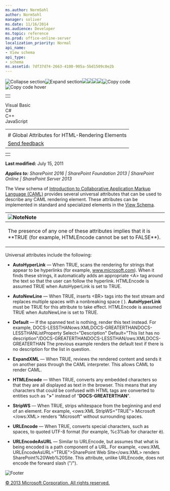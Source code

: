 ```yaml
---
ms.author: NormSohl
author: NormSohl
manager: soliver
ms.date: 11/16/2014
ms.audience: Developer
ms.topic: reference
ms.prod: office-online-server
localization_priority: Normal
api_name:
- View schema
api_type:
- schema
ms.assetid: 7df37d74-2663-4100-905a-5bd1509c0e2b
---
```


![Collapse
section](../icons/collapse_all.gif "Collapse section")![Expand
section](../icons/expand_all.gif "Expand section")![](../icons/collapse_all.gif)![](../icons/expand_all.gif)![](../icons/dropdown.gif)![](../icons/dropdownHover.gif)![Copy
code](../icons/copycode.gif "Copy code")![Copy code
hover](../icons/copycodeHighlight.gif "Copy code hover")
<table>
<tbody>
<tr class="odd">
<td align="left"></td>
</tr>
</tbody>
</table>

Visual Basic  
C\#  
C++  
JavaScript  

<table>
<tbody>
<tr class="odd">
<td align="left"><span id="runningHeaderText"></span></td>
</tr>
<tr class="even">
<td align="left"># Global Attributes for HTML-Rendering Elements</td>
</tr>
<tr class="odd">
<td align="left"><span id="headfeedbackarea" class="feedbackhead"><a href="javascript:SubmitFeedback(&#39;docthis@Microsoft.com&#39;,&#39;&#39;,&#39;&#39;,&#39;&#39;,&#39;1.0.18082.1225&#39;,&#39;%0\dThank%20you%20for%20your%20feedback.%20The%20developer%20writing%20teams%20use%20your%20feedback%20to%20improve%20documentation.%20While%20we%20are%20reviewing%20your%20feedback,%20we%20may%20send%20you%20e-mail%20to%20ask%20for%20clarification%20or%20feedback%20on%20a%20solution.%20We%20do%20not%20use%20your%20e-mail%20address%20for%20any%20other%20purpose%20and%20we%20delete%20it%20after%20we%20finish%20our%20review.%0\AFor%20further%20information%20about%20the%20privacy%20policies%20of%20Microsoft,%20please%20see%20http://privacy.microsoft.com/en-us/default.aspx.%0\A%0\d&#39;,&#39;Customer%20feedback&#39;);">Send feedback</a></span></td>
</tr>
</tbody>
</table>

<table>
<colgroup>
<col width="100%" />
</colgroup>
<tbody>
<tr class="odd">
<td align="left"></td>
</tr>
</tbody>
</table>

**Last modified:** July 15, 2011

***Applies to:** SharePoint 2016 | SharePoint Foundation 2013 |
SharePoint Online | SharePoint Server 2013*

The View schema of <span sdata="link">[Introduction to Collaborative
Application Markup Language
(CAML)](introduction-to-collaborative-application-markup-language-caml.htm)</span> provides
several universal attributes that can be used to describe any CAML
rendering element. These attributes can be implemented in standard and
specialized elements in the <span sdata="link">[View
Schema](view-schema.htm)</span>.

<table>
<colgroup>
<col width="100%" />
</colgroup>
<thead>
<tr class="header">
<th align="left"><img src="../icons/alert_note.gif" title="Note" alt="Note" /><strong>Note</strong></th>
</tr>
</thead>
<tbody>
<tr class="odd">
<td align="left"><p>The presence of any one of these attributes implies that it is **TRUE </span>(for example, <span class="keyword">HTMLEncode</span> cannot be set to <span class="keyword">FALSE**).</p></td>
</tr>
</tbody>
</table>

Universal attributes include the following:

-   **AutoHyperLink** — When <span
    class="keyword">TRUE</span>, scans the rendering for strings that
    appear to be hyperlinks (for example, www.microsoft.com). When it
    finds these strings, it automatically adds an appropriate \<A\> tag
    around the text so that the user can follow the hyperlink. <span
    class="keyword">HTMLEncode</span> is assumed <span
    class="keyword">TRUE</span> when <span
    class="keyword">AutoHyperLink</span> is set to <span
    class="keyword">TRUE</span>.

-   **AutoNewLine** — When <span
    class="keyword">TRUE</span>, inserts \<BR\> tags into the text
    stream and replaces multiple spaces with a nonbreaking space
    (&nbsp;). **AutoHyperLink** must be <span
    class="keyword">TRUE</span> for this attribute to take effect. <span
    class="keyword">HTMLEncode</span> is assumed <span
    class="keyword">TRUE</span> when <span
    class="keyword">AutoNewLine</span> is set to <span
    class="keyword">TRUE</span>.

-   **Default** — If the spanned text is
    nothing, render this text instead. For example,
    DOCS-LESSTHANows:XMLDOCS-GREATERTHANDOCS-LESSTHANListProperty
    Select="Description" Default="This list has no
    description"/DOCS-GREATERTHANDOCS-LESSTHAN/ows:XMLDOCS-GREATERTHAN
    The previous example renders the default text if there is no
    description for the list in question.

-   **ExpandXML** — When <span
    class="keyword">TRUE</span>, reviews the rendered content and sends
    it on another pass through the CAML interpreter. This allows CAML to
    render CAML.

-   **HTMLEncode** — When <span
    class="keyword">TRUE</span>, converts any embedded characters so
    that they are all displayed as text in the browser. This means that
    any characters that could be confused with HTML tags are converted
    to entities such as "**&gt;**" instead of
    "**DOCS-GREATERTHAN**".

-   **StripWS** — When <span
    class="keyword">TRUE</span>, strips whitespace from the beginning
    and end of an element. For example, \<ows:XML StripWS="TRUE"\>
    Microsoft \</ows:XML\> renders "Microsoft" without surrounding
    spaces.

-   **URLEncode** — When <span
    class="keyword">TRUE</span>, converts special characters, such as
    spaces, to quoted UTF-8 format (for example, %c3%ab for character
    ë).

-   **URLEncodeAsURL** — Similar to <span
    class="keyword">URLEncode</span>, but assumes that what is being
    encoded is a path component of a URL. For example, \<ows:XML
    URLEncodeAsURL="TRUE"\>SharePoint Web Site\</ows:XML\> renders
    SharePoint%20Web%20Site. This attribute, unlike <span
    class="keyword">URLEncode</span>, does not encode the forward slash
    ("/").

![Footer](../icons/footer.gif "Footer")

[© 2013 Microsoft Corporation. All rights
reserved.](office-2013-documentation-copyright-notice.htm)



